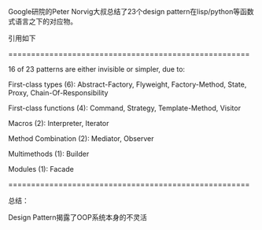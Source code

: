 Google研院的Peter Norvig大叔总结了23个design pattern在lisp/python等函数式语言之下的对应物。

引用如下

=====================================================

16 of 23 patterns are either invisible or simpler, due to: 

 First-class types (6): Abstract-Factory, Flyweight, Factory-Method, State, Proxy, Chain-Of-Responsibility 

 First-class functions (4): Command, Strategy, Template-Method, Visitor 

 Macros (2): Interpreter, Iterator 

 Method Combination (2): Mediator, Observer 

 Multimethods (1): Builder 

 Modules (1): Facade 

=====================================================

总结：

Design Pattern揭露了OOP系统本身的不灵活